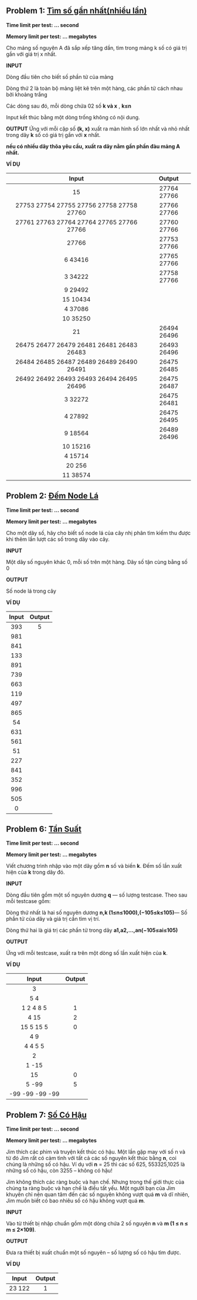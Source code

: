## Problem 1: [Tìm số gần nhất(nhiều lần)](https://github.com/trankha1655/CS114_ML/blob/main/Assignments/Tu%E1%BA%A7n%201.2%20-%20t%C4%83ng%20t%E1%BB%91c%20t%E1%BB%AB%20t%E1%BB%AB/Tim_So_Gan_Nhat.py)
**Time limit per test: ... second**

**Memory limit per test: ... megabytes**

Cho mảng số nguyên A đã sắp xếp tăng dần, tìm trong mảng k số có giá trị gần với giá trị x nhất.

**INPUT**

Dòng đầu tiên cho biết số phần tử của mảng

Dòng thứ 2 là toàn bộ mảng liệt kê trên một hàng, các phần tử cách nhau bởi khoảng trắng

Các dòng sau đó, mỗi dòng chứa 02 số **k  và x** , **k≤n**

Input kết thúc bằng một dòng trống không có nội dung.

**OUTPUT**
Ứng với mỗi cặp số **(k, x)** xuất ra màn hình số lớn nhất và nhỏ nhất trong dãy **k** số có giá trị gần với **x** nhất.

**nếu có nhiều dãy thõa yêu cầu, xuất ra dãy nằm gần phần đàu mảng A nhất.**

**VÍ DỤ**

| Input | Output |
|:---:|:---:|
| 15 | 27764 27766
| 27753 27754 27755 27756 27758 27758 27760 | 27766 27766|
|27761 27763 27764 27764 27765 27766 27766 | 27760 27766|
| 27766| 27753 27766|
|6 43416 | 27765 27766|
| 3 34222| 27758 27766|
| 9 29492 |
| 15 10434| |
|4 37086 |
| 10 35250 | |
| 21 | 26494 26496|
| 26475 26477 26479 26481 26481 26483 26483 | 26493 26496|
| 26484 26485 26487 26489 26489 26490 26491| 26475 26485|
| 26492 26492 26493 26493 26494 26495 26496 | 26475 26487|
| 3 32272 | 26475 26481|
| 4 27892 | 26475 26495|
| 9 18564 | 26489 26496|
| 10 15216 | |
| 4 15714 | |
|20 256 | |
| 11 38574 | |

## Problem 2: [Đếm Node Lá](https://github.com/trankha1655/CS114_ML/blob/main/Assignments/Tu%E1%BA%A7n%201.2%20-%20t%C4%83ng%20t%E1%BB%91c%20t%E1%BB%AB%20t%E1%BB%AB/Dem_Node_La.py)
**Time limit per test: ... second**

**Memory limit per test: ... megabytes**

Cho một dãy số, hãy cho biết số node lá của cây nhị phân tìm kiếm thu được khi thêm lần lượt các số 
trong dãy vào cây.

**INPUT**

Một dãy số nguyên khác 0, mỗi số trên một hàng. Dãy số tận cùng bằng số 0

**OUTPUT**

Số node lá trong cây

**VÍ DỤ**

| Input | Output |
|:---:|:---:|
| 393 | 5|
| 981 | |
| 841 | |
| 133 | |
| 891 | |
| 739 | |
| 663 | |
| 119 | |
| 497 | |
| 865 | |
| 54 | |
| 631 | |
| 561 | |
| 51 | |
| 227 | |
| 841 | |
| 352 | |
| 996 | |
| 505 | |
| 0 | |

## Problem 6: [Tần Suất](https://github.com/trankha1655/CS114_ML/blob/main/Assignments/Tu%E1%BA%A7n%201.2%20-%20t%C4%83ng%20t%E1%BB%91c%20t%E1%BB%AB%20t%E1%BB%AB/Tan_Suat.py)
**Time limit per test: ... second**

**Memory limit per test: ... megabytes**

Viết chương trình nhập vào một dãy gồm **n** số và biến **k**. Đếm số lần xuất hiện của **k** trong dãy đó. 

**INPUT**

Dòng đầu tiên gồm một số nguyên dương **q** — số lượng testcase. Theo sau mỗi testcase gồm:

Dòng thứ nhất là hai số nguyên dương **n,k (1≤n≤1000),(−105≤k≤105)**— Số phần tử của 
dãy và giá trị cần tìm vị trí.

Dòng thứ hai là giá trị các phần tử trong dãy **a1,a2,...,an(−105≤ai≤105)**

**OUTPUT**

Ứng với mỗi testcase, xuất ra trên một dòng số lần xuất hiện của **k**.

**VÍ DỤ**

| Input | Output |
|:---:|:---:|
|3 | |
|5 4 | |
|1 2 4 8 5 | 1|
|4 15| 2|
|15 5 15 5 | 0|
|4 9 | |
|4 4 5 5 | |
|2 | |
|1 -15 | |
|15 | 0|
|5 -99 | 5|
|-99 -99 -99 -99 | |



## Problem 7: [Số Có Hậu](https://github.com/trankha1655/CS114_ML/blob/main/Assignments/Tu%E1%BA%A7n%201.2%20-%20t%C4%83ng%20t%E1%BB%91c%20t%E1%BB%AB%20t%E1%BB%AB/So_Co_Hau.py)
**Time limit per test: ... second**

**Memory limit per test: ... megabytes**

Jim thích các phim và truyện kết thúc có hậu. Một lần gặp may với số n và từ đó Jim rất có cảm tình với tất cả 
các số nguyên kết thúc bằng **n**, coi chúng là những số có hậu. Ví dụ với **n** = 25 thì các số 625, 
553325,1025 là những số có hậu, còn 3255 – không có hậu!

Jim không thích các ràng buộc và hạn chế. Nhưng trong thế giới thực của chúng ta ràng buộc và 
hạn chế là điều tất yếu. Một người bạn của Jim khuyên chỉ nên quan tâm đến các số nguyên không vượt quá **m** 
và dĩ nhiên, Jim muốn biết có bao nhiêu số có hậu không vượt quá **m**.

**INPUT**

Vào từ thiết bị nhập chuẩn gồm một dòng chứa 2 số nguyên **n** và **m (1 ≤ n ≤ m ≤ 2×109)**.

**OUTPUT**

Đưa ra thiết bị xuất chuẩn một số nguyên – số lượng số có hậu tìm được.

**VÍ DỤ**

| Input | Output |
|:---:|:---:|
| 23 122 | 1|








